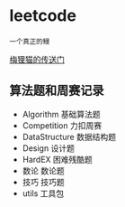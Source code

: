 # leetcode

`一个真正的鳗`

[梅狸猫的传送门](https://leetcode.cn/u/meilicat/)

## 算法题和周赛记录

- Algorithm 基础算法题
- Competition 力扣周赛
- DataStructure 数据结构题
- Design 设计题
- HardEX 困难残酷题
- 数论 数论题
- 技巧 技巧题
- utils 工具包

